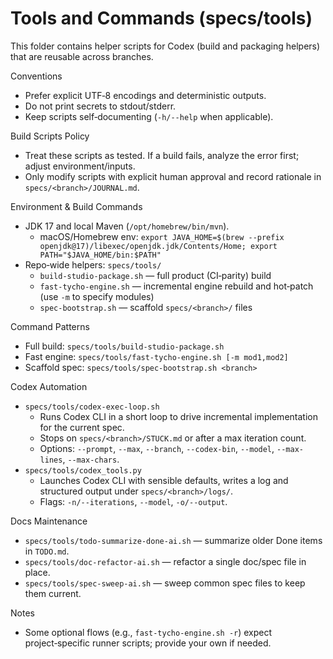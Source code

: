 # Tools and Commands (specs/tools)

This folder contains helper scripts for Codex (build and packaging helpers) that are reusable across branches.

Conventions
- Prefer explicit UTF‑8 encodings and deterministic outputs.
- Do not print secrets to stdout/stderr.
- Keep scripts self‑documenting (`-h/--help` when applicable).

Build Scripts Policy
- Treat these scripts as tested. If a build fails, analyze the error first; adjust environment/inputs.
- Only modify scripts with explicit human approval and record rationale in `specs/<branch>/JOURNAL.md`.

Environment & Build Commands
- JDK 17 and local Maven (`/opt/homebrew/bin/mvn`).
  - macOS/Homebrew env: `export JAVA_HOME=$(brew --prefix openjdk@17)/libexec/openjdk.jdk/Contents/Home; export PATH="$JAVA_HOME/bin:$PATH"`
- Repo‑wide helpers: `specs/tools/`
  - `build-studio-package.sh` — full product (CI‑parity) build
  - `fast-tycho-engine.sh` — incremental engine rebuild and hot‑patch (use `-m` to specify modules)
  - `spec-bootstrap.sh` — scaffold `specs/<branch>/` files

Command Patterns
- Full build: `specs/tools/build-studio-package.sh`
- Fast engine: `specs/tools/fast-tycho-engine.sh [-m mod1,mod2]`
- Scaffold spec: `specs/tools/spec-bootstrap.sh <branch>`

Codex Automation
- `specs/tools/codex-exec-loop.sh`
  - Runs Codex CLI in a short loop to drive incremental implementation for the current spec.
  - Stops on `specs/<branch>/STUCK.md` or after a max iteration count.
  - Options: `--prompt`, `--max`, `--branch`, `--codex-bin`, `--model`, `--max-lines`, `--max-chars`.
- `specs/tools/codex_tools.py`
  - Launches Codex CLI with sensible defaults, writes a log and structured output under `specs/<branch>/logs/`.
  - Flags: `-n/--iterations`, `--model`, `-o/--output`.

Docs Maintenance
- `specs/tools/todo-summarize-done-ai.sh` — summarize older Done items in `TODO.md`.
- `specs/tools/doc-refactor-ai.sh` — refactor a single doc/spec file in place.
- `specs/tools/spec-sweep-ai.sh` — sweep common spec files to keep them current.

Notes
- Some optional flows (e.g., `fast-tycho-engine.sh -r`) expect project‑specific runner scripts; provide your own if needed.
